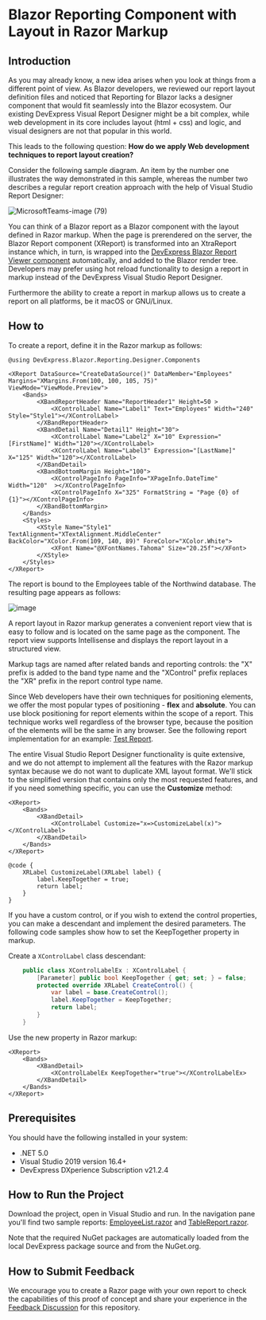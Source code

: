 # Blazor Reporting Component with Layout in Razor Markup

## Introduction
As you may already know, a new idea arises when you look at things from a different point of view. As Blazor developers, we reviewed our report layout definition files and noticed that Reporting for Blazor lacks a designer component that would fit seamlessly into the Blazor ecosystem. Our existing DevExpress Visual Report Designer might be a bit complex, while web development in its core includes layout (html + css) and logic, and visual designers are not that popular in this world. 

This leads to the following question: **How do we apply Web development techniques to report layout creation?**

Consider the following sample diagram. An item by the number one illustrates the way demonstrated in this sample, whereas the number two describes a regular report creation approach with the help of Visual Studio Report Designer:

![MicrosoftTeams-image (79)](https://user-images.githubusercontent.com/27409929/149539967-87170d98-80e6-4766-97d4-f7759318c8fc.png)

You can think of a Blazor report as a Blazor component with the layout defined in Razor markup. When the page is prerendered on the server, the Blazor Report component (XReport) is transformed into an XtraReport instance which, in turn, is wrapped into the [DevExpress Blazor Report Viewer component](https://docs.devexpress.com/XtraReports/DevExpress.Blazor.Reporting.DxReportViewer) automatically, and added to the Blazor render tree. Developers may prefer using hot reload functionality to design a report in markup instead of the DevExpress Visual Studio Report Designer.

Furthermore the ability to create a report in markup allows us to create a report on all platforms, be it macOS or GNU/Linux.

## How to 

To create a report, define it in the Razor markup as follows:

```razor
@using DevExpress.Blazor.Reporting.Designer.Components

<XReport DataSource="CreateDataSource()" DataMember="Employees" Margins="XMargins.From(100, 100, 105, 75)"  ViewMode="ViewMode.Preview">
    <Bands>
        <XBandReportHeader Name="ReportHeader1" Height=50 >
            <XControlLabel Name="Label1" Text="Employees" Width="240" Style="Style1"></XControlLabel>
        </XBandReportHeader>
        <XBandDetail Name="Detail1" Height="30">
            <XControlLabel Name="Label2" X="10" Expression="[FirstName]" Width="120"></XControlLabel>
            <XControlLabel Name="Label3" Expression="[LastName]" X="125" Width="120"></XControlLabel>
        </XBandDetail>
        <XBandBottomMargin Height="100">
            <XControlPageInfo PageInfo="XPageInfo.DateTime" Width="120"  ></XControlPageInfo>
            <XControlPageInfo X="325" FormatString = "Page {0} of {1}"></XControlPageInfo>
        </XBandBottomMargin>
    </Bands>
    <Styles>
        <XStyle Name="Style1" TextAlignment="XTextAlignment.MiddleCenter" BackColor="XColor.From(109, 140, 89)" ForeColor="XColor.White">
            <XFont Name="@XFontNames.Tahoma" Size="20.25f"></XFont>
        </XStyle>
	</Styles>
</XReport>
```

The report is bound to the Employees table of the Northwind database. The resulting page appears as follows:

![image](https://user-images.githubusercontent.com/27409929/148933203-9c8ffb31-0982-4d94-89fb-c06343a93162.png)


A report layout in Razor markup generates a convenient report view that is easy to follow and is located on the same page as the component. The report view supports Intellisense and displays the report layout in a structured view.

Markup tags are named after related bands and reporting controls: the "X" prefix is added to the band type name and the "XControl" prefix replaces the "XR" prefix in the report control type name.

Since Web developers have their own techniques for positioning elements, we offer the most popular types of positioning - **flex** and **absolute**. You can use block positioning for report elements within the scope of a report. This technique works well regardless of the browser type, because the position of the elements will be the same in any browser. See the following report implementation for an example: [Test Report](https://github.com/e1em3ntoDX/BlazorReportDefinition/blob/master/Reports/TestReport.razor).

The entire Visual Studio Report Designer functionality is quite extensive, and we do not attempt to implement all the features with the Razor markup syntax because we do not want to duplicate XML layout format. We'll stick to the simplified version that contains only the most requested features, and if you need something specific, you can use the **Customize** method:

```razor
<XReport>
    <Bands>
        <XBandDetail>
            <XControlLabel Customize="x=>CustomizeLabel(x)"></XControlLabel>
        </XBandDetail>
    </Bands>
</XReport>

@code {
    XRLabel CustomizeLabel(XRLabel label) {
        label.KeepTogether = true;
        return label;
    }
}

```

If you have a custom control, or if you wish to extend the control properties, you can make a descendant and implement the desired parameters. The following code samples show how to set the KeepTogether property in markup.

Create a `XControlLabel` class descendant:

```csharp
    public class XControlLabelEx : XControlLabel {
        [Parameter] public bool KeepTogether { get; set; } = false;
        protected override XRLabel CreateControl() {
            var label = base.CreateControl();
            label.KeepTogether = KeepTogether;
            return label;
        }
    }
```

Use the new property in Razor markup:

```razor
<XReport>
    <Bands>
        <XBandDetail>
            <XControlLabelEx KeepTogether="true"></XControlLabelEx>
        </XBandDetail>
    </Bands>
</XReport>
```


## Prerequisites

You should have the following installed in your system:

- .NET 5.0
- Visual Studio 2019 version 16.4+
- DevExpress DXperience Subscription v21.2.4 

## How to Run the Project

Download the project, open in Visual Studio and run. In the navigation pane you'll find two sample reports:  [EmployeeList.razor](https://github.com/e1em3ntoDX/BlazorReportDefinition/blob/master/Reports/EmployeeList.razor) and [TableReport.razor](https://github.com/e1em3ntoDX/BlazorReportDefinition/blob/master/Reports/TableReport.razor). 

Note that the required NuGet packages are automatically loaded from the local DevExpress package source and from the NuGet.org.

## How to Submit Feedback

We encourage you to create a Razor page with your own report to check the capabilities of this proof of concept and share your experience in the [Feedback Discussion](https://github.com/e1em3ntoDX/BlazorReportDefinition/discussions/6) for this repository. 





